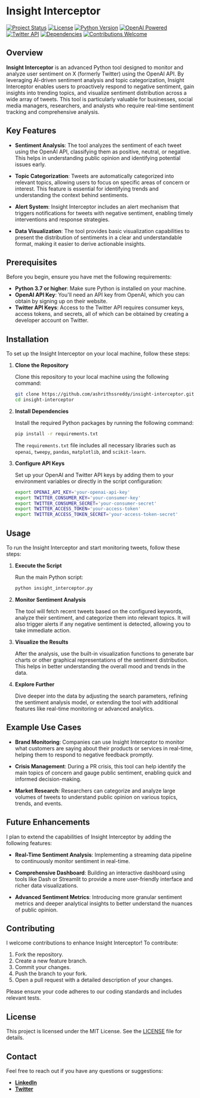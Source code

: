 # Insight Interceptor

[![Project Status](https://img.shields.io/badge/Project%20Status-In%20Progress-green)](https://github.com/ashrithssreddy/insight-interceptor)
[![License](https://img.shields.io/badge/License-MIT-blue.svg)](https://opensource.org/licenses/MIT)
[![Python Version](https://img.shields.io/badge/Python-3.7%2B-blue)](https://www.python.org/downloads/)
[![OpenAI Powered](https://img.shields.io/badge/OpenAI-Powered-blue)](https://openai.com/)
[![Twitter API](https://img.shields.io/badge/Twitter%20API-Integrated-blue)](https://developer.twitter.com/)
[![Dependencies](https://img.shields.io/badge/dependencies-up%20to%20date-brightgreen)](https://github.com/ashrithssreddy/insight-interceptor)
[![Contributions Welcome](https://img.shields.io/badge/contributions-welcome-brightgreen.svg?style=flat)](https://github.com/ashrithssreddy/insight-interceptor/issues)


## Overview

**Insight Interceptor** is an advanced Python tool designed to monitor and analyze user sentiment on X (formerly Twitter) using the OpenAI API. By leveraging AI-driven sentiment analysis and topic categorization, Insight Interceptor enables users to proactively respond to negative sentiment, gain insights into trending topics, and visualize sentiment distribution across a wide array of tweets. This tool is particularly valuable for businesses, social media managers, researchers, and analysts who require real-time sentiment tracking and comprehensive analysis.

## Key Features

- **Sentiment Analysis**: The tool analyzes the sentiment of each tweet using the OpenAI API, classifying them as positive, neutral, or negative. This helps in understanding public opinion and identifying potential issues early.
  
- **Topic Categorization**: Tweets are automatically categorized into relevant topics, allowing users to focus on specific areas of concern or interest. This feature is essential for identifying trends and understanding the context behind sentiments.

- **Alert System**: Insight Interceptor includes an alert mechanism that triggers notifications for tweets with negative sentiment, enabling timely interventions and response strategies.

- **Data Visualization**: The tool provides basic visualization capabilities to present the distribution of sentiments in a clear and understandable format, making it easier to derive actionable insights.

## Prerequisites

Before you begin, ensure you have met the following requirements:

- **Python 3.7 or higher**: Make sure Python is installed on your machine.
- **OpenAI API Key**: You'll need an API key from OpenAI, which you can obtain by signing up on their website.
- **Twitter API Keys**: Access to the Twitter API requires consumer keys, access tokens, and secrets, all of which can be obtained by creating a developer account on Twitter.

## Installation

To set up the Insight Interceptor on your local machine, follow these steps:

1. **Clone the Repository**

   Clone this repository to your local machine using the following command:

   ```bash
   git clone https://github.com/ashrithssreddy/insight-interceptor.git
   cd insight-interceptor
   ```

2. **Install Dependencies**

   Install the required Python packages by running the following command:

   ```bash
   pip install -r requirements.txt
   ```

   The `requirements.txt` file includes all necessary libraries such as `openai`, `tweepy`, `pandas`, `matplotlib`, and `scikit-learn`.

3. **Configure API Keys**

   Set up your OpenAI and Twitter API keys by adding them to your environment variables or directly in the script configuration:

   ```bash
   export OPENAI_API_KEY='your-openai-api-key'
   export TWITTER_CONSUMER_KEY='your-consumer-key'
   export TWITTER_CONSUMER_SECRET='your-consumer-secret'
   export TWITTER_ACCESS_TOKEN='your-access-token'
   export TWITTER_ACCESS_TOKEN_SECRET='your-access-token-secret'
   ```

## Usage

To run the Insight Interceptor and start monitoring tweets, follow these steps:

1. **Execute the Script**

   Run the main Python script:

   ```bash
   python insight_interceptor.py
   ```

2. **Monitor Sentiment Analysis**

   The tool will fetch recent tweets based on the configured keywords, analyze their sentiment, and categorize them into relevant topics. It will also trigger alerts if any negative sentiment is detected, allowing you to take immediate action.

3. **Visualize the Results**

   After the analysis, use the built-in visualization functions to generate bar charts or other graphical representations of the sentiment distribution. This helps in better understanding the overall mood and trends in the data.

4. **Explore Further**

   Dive deeper into the data by adjusting the search parameters, refining the sentiment analysis model, or extending the tool with additional features like real-time monitoring or advanced analytics.

## Example Use Cases

- **Brand Monitoring**: Companies can use Insight Interceptor to monitor what customers are saying about their products or services in real-time, helping them to respond to negative feedback promptly.
  
- **Crisis Management**: During a PR crisis, this tool can help identify the main topics of concern and gauge public sentiment, enabling quick and informed decision-making.
  
- **Market Research**: Researchers can categorize and analyze large volumes of tweets to understand public opinion on various topics, trends, and events.

## Future Enhancements

I plan to extend the capabilities of Insight Interceptor by adding the following features:

- **Real-Time Sentiment Analysis**: Implementing a streaming data pipeline to continuously monitor sentiment in real-time.
  
- **Comprehensive Dashboard**: Building an interactive dashboard using tools like Dash or Streamlit to provide a more user-friendly interface and richer data visualizations.

- **Advanced Sentiment Metrics**: Introducing more granular sentiment metrics and deeper analytical insights to better understand the nuances of public opinion.

## Contributing

I welcome contributions to enhance Insight Interceptor! To contribute:

1. Fork the repository.
2. Create a new feature branch.
3. Commit your changes.
4. Push the branch to your fork.
5. Open a pull request with a detailed description of your changes.

Please ensure your code adheres to our coding standards and includes relevant tests.

## License

This project is licensed under the MIT License. See the [LICENSE](LICENSE) file for details.

## Contact

Feel free to reach out if you have any questions or suggestions:
- **[LinkedIn](https://www.linkedin.com/in/ashrithssreddy/)**
- **[Twitter](https://www.x.com/ashrithssreddy/)**
